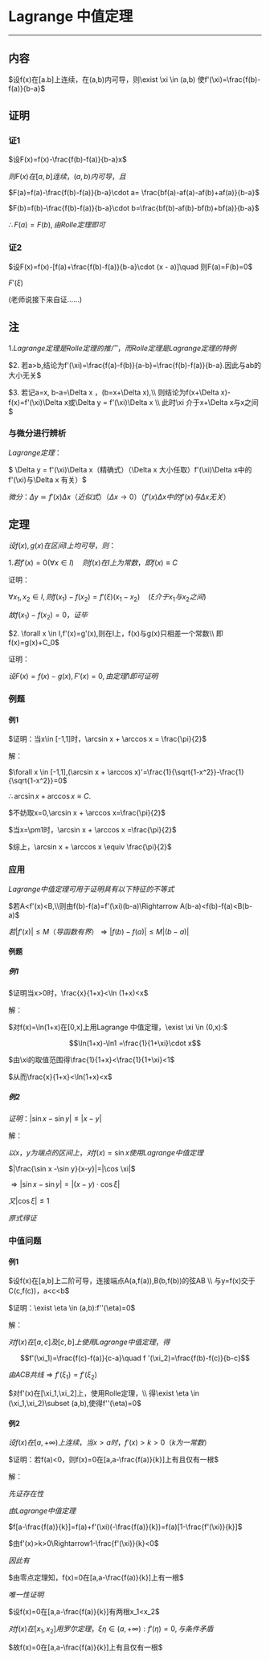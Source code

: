 # Lagrange 中值定理

---
## 内容

$设f(x)在[a.b]上连续，在(a,b)内可导，则\exist \xi \in (a,b) 使f'(\xi)=\frac{f(b)-f(a)}{b-a}$

## 证明

### 证1

$设F(x)=f(x)-\frac{f(b)-f(a)}{b-a}x$

$则F(x)在[a,b]连续，(a,b)内可导，且$

$F(a)=f(a)-\frac{f(b)-f(a)}{b-a}\cdot a= \frac{bf(a)-af(a)-af(b)+af(a)}{b-a}$

$F(b)=f(b)-\frac{f(b)-f(a)}{b-a}\cdot b=\frac{bf(b)-af(b)-bf(b)+bf(a)}{b-a}$

$\therefore F(a)=F(b),由Rolle定理即可$

### 证2

$设F(x)=f(x)-[f(a)+\frac{f(b)-f(a)}{b-a}\cdot (x - a)]\quad 则F(a)=F(b)=0$

$F'(\xi)$

(老师说接下来自证……)

## 注

$1.  Lagrange 定理是 Rolle 定理的推广，而Rolle定理是 Lagrange 定理的特例$

$2. 若a>b,结论为f'(\xi)=\frac{f(a)-f(b)}{a-b}=\frac{f(b)-f(a)}{b-a}.因此与ab的大小无关$

$3. 若记a=x, b-a=\Delta x ，(b=x+\Delta x),\\
则结论为f(x+\Delta x)-f(x)=f'(\xi)\Delta x或\Delta y = f'(\xi)\Delta x \\ 
此时\xi 介于x+\Delta x与x之间$

### 与微分进行辨析

$Lagrange 定理：$

$ \Delta y = f'(\xi)\Delta x（精确式）（\Delta x 大小任取）f'(\xi)\Delta x中的f'(\xi)与\Delta x 有关）$

$微分：\Delta y \simeq f'(x)\Delta x（近似式）（\Delta x \to 0）（f'(x)\Delta x中的f'(x)与\Delta x 无关）$

## 定理

$设f(x),g(x)在区间I上均可导，则：$

$1. 若f'(x)=0(\forall x \in I) \quad 则f(x)在I上为常数，即f(x)\equiv C$

证明：

$\forall x_1 , x_2 \in I,则f(x_1)-f(x_2)=f'(\xi)(x_1-x_2)\quad (\xi 介于x_1与x_2之间)$

$故f(x_1)-f(x_2)=0，证毕$

$2. \forall x \in I,f'(x)=g'(x),则在I上，f(x)与g(x)只相差一个常数\\ 
即f(x)=g(x)+C_0$

证明：

$设F(x)=f(x)-g(x),F'(x)=0,由定理1即可证明$

### 例题

#### 例1

$证明：当x\in [-1,1]时，\arcsin x + \arccos x = \frac{\pi}{2}$

解：

$\forall x \in [-1,1],(\arcsin x + \arccos x)'=\frac{1}{\sqrt{1-x^2}}-\frac{1}{\sqrt{1-x^2}}=0$

$\therefore \arcsin x + \arccos x \equiv C.$

$不妨取x=0,\arcsin x + \arccos x=\frac{\pi}{2}$

$当x=\pm1时，\arcsin x + \arccos x =\frac{\pi}{2}$

$综上，\arcsin x + \arccos x \equiv \frac{\pi}{2}$

### 应用

$Lagrange 中值定理可用于证明具有以下特征的不等式$

$若A<f'(x)<B,\\则由f(b)-f(a)=f'(\xi)(b-a)\Rightarrow A(b-a)<f(b)-f(a)<B(b-a)$

$若|f'(x)|\le M（导函数有界）\Rightarrow |f(b)-f(a)|\le M|(b-a)|$

#### 例题

##### 例1

$证明当x>0时，\frac{x}{1+x}<\ln (1+x)<x$

解：

$对f(x)=\ln(1+x)在[0,x]上用Lagrange 中值定理，\exist \xi \in (0,x):$

$$\ln(1+x)-\ln1 =\frac{1}{1+\xi}\cdot x$$

$由\xi的取值范围得\frac{1}{1+x}<\frac{1}{1+\xi}<1$

$从而\frac{x}{1+x}<\ln(1+x)<x$

##### 例2

$证明：|\sin x-\sin y| \le |x-y|$

解：

$以x，y为端点的区间上，对f(x)=\sin x使用Lagrange 中值定理$

$|\frac{\sin x -\sin y}{x-y}|=|\cos \xi|$

$\Rightarrow |\sin x-\sin y|=|(x-y)\cdot \cos \xi |$

$又|\cos \xi | \le 1$

$原式得证$

### 中值问题

#### 例1

$设f(x)在[a,b]上二阶可导，连接端点A(a,f(a)),B(b,f(b))的弦AB \\
与y=f(x)交于C(c,f(c))，a<c<b$

$证明：\exist \eta \in (a,b):f''(\eta)=0$


解：

$对f(x)在[a,c]及[c,b]上使用Lagrange 中值定理，得$

$$f'(\xi_1)=\frac{f(c)-f(a)}{c-a}\quad f '(\xi_2)=\frac{f(b)-f(c)}{b-c}$$

$由ACB共线\Rightarrow f'(\xi_1)=f'(\xi_2)$

$对f'(x)在[\xi_1,\xi_2]上，使用Rolle定理，\\ 
得\exist \eta \in (\xi_1,\xi_2)\subset (a,b),使得f''(\eta)=0$

#### 例2

$设f(x)在[a,+\infty)上连续，当x>a时，f'(x)>k>0（k为一常数）$

$证明：若f(a)<0，则f(x)=0在[a,a-\frac{f(a)}{k}]上有且仅有一根$

解：

$先证存在性$

$由Lagrange 中值定理$

$f[a-\frac{f(a)}{k}]=f(a)+f'(\xi)(-\frac{f(a)}{k})=f(a)[1-\frac{f'(\xi)}{k}]$

$由f'(x)>k>0\Rightarrow1-\frac{f'(\xi)}{k}<0$

$因此有$

$由零点定理知，f(x)=0在[a,a-\frac{f(a)}{k}]上有一根$

$唯一性证明$

$设f(x)=0在[a,a-\frac{f(a)}{k}]有两根x_1<x_2$

$对f(x)在[x_1,x_2]用罗尔定理，\xi \eta \in (a,+\infty):f'(\eta)=0,与条件矛盾$

$故f(x)=0在[a,a-\frac{f(a)}{k}]上有且仅有一根$